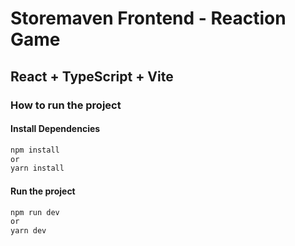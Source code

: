 # Storemaven Frontend - Reaction Game

## React + TypeScript + Vite

### How to run the project

#### Install Dependencies
```bash
npm install 
or
yarn install
```
#### Run the project

```bash
npm run dev
or
yarn dev
```
